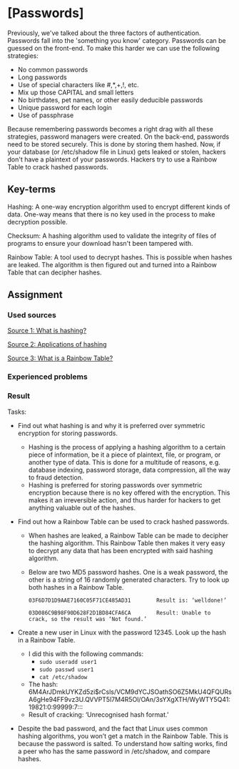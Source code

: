 # [Passwords]
Previously, we've talked about the three factors of authentication. Passwords fall into the 'something you know' category. Passwords can be guessed on the front-end. To make this harder we can use the following strategies:

-   No common passwords
-   Long passwords
-   Use of special characters like #,*,+,!, etc.
-   Mix up those CAPITAL and small letters
-   No birthdates, pet names, or other easily deducible passwords
-   Unique password for each login
-   Use of passphrase

Because remembering passwords becomes a right drag with all these strategies, password managers were created. On the back-end, passwords need to be stored securely. This is done by storing them hashed. Now, if your database (or /etc/shadow file in Linux) gets leaked or stolen, hackers don't have a plaintext of your passwords. Hackers try to use a Rainbow Table to crack hashed passwords.
 
## Key-terms
Hashing: A one-way encryption algorithm used to encrypt different kinds of data. One-way means that there is no key used in the process to make decryption possible.

Checksum: A hashing algorithm used to validate the integrity of files of programs to ensure your download hasn't been tampered with.

Rainbow Table: A tool used to decrypt hashes. This is possible when hashes are leaked. The algorithm is then figured out and turned into a Rainbow Table that can decipher hashes.

## Assignment
### Used sources
[Source 1: What is hashing?](https://builtin.com/articles/what-is-hashing)

[Source 2: Applications of hashing](https://www.geeksforgeeks.org/applications-of-hashing/)

[Source 3: What is a Rainbow Table?](https://www.beyondidentity.com/glossary/rainbow-table-attack)



### Experienced problems


### Result
Tasks:

-	Find out what hashing is and why it is preferred over symmetric encryption for storing passwords.
    -	Hashing is the process of applying a hashing algorithm to a certain piece of information, be it a piece of plaintext, file, or program, or another type of data. This is done for a multitude of reasons, e.g. database indexing, password storage, data compression, all the way to fraud detection. 
    -	Hashing is preferred for storing passwords over symmetric encryption because there is no key offered with the encryption. This makes it an irreversible action, and thus harder for hackers to get anything valuable out of the hashes. 





-	Find out how a Rainbow Table can be used to crack hashed passwords.
    -	When hashes are leaked, a Rainbow Table can be made to decipher the hashing algorithm. This Rainbow Table then makes it very easy to decrypt any data that has been encrypted with said hashing algorithm.
    -	Below are two MD5 password hashes. One is a weak password, the other is a string of 16 randomly generated characters. Try to look up both hashes in a Rainbow Table.  

            03F6D7D1D9AAE7160C05F71CE485AD31	 	Result is: ‘welldone!’  

            03D086C9B98F90D628F2D1BD84CFA6CA		Result: Unable to crack, so the result was ‘Not found.’	

-	Create a new user in Linux with the password 12345. Look up the hash in a Rainbow Table.
    -	I did this with the following commands:
        -	```sudo useradd user1```
        -	```sudo passwd user1```
        -	```cat /etc/shadow```
    -	The hash: $6$M4ArJDmkUYKZd5zi$rCsls/VCM9dYCJSOathSO6Z5MkU4QFQURsA6gHe94FF9vz3U.QVVPT5l7M4R5Ol/OAn/3sYXgXTH/WyWTY5Q41:19821:0:99999:7:::
    -	Result of cracking: ‘Unrecognised hash format.’
-	Despite the bad password, and the fact that Linux uses common hashing algorithms, you won’t get a match in the Rainbow Table. This is because the password is salted. To understand how salting works, find a peer who has the same password in /etc/shadow, and compare hashes.

